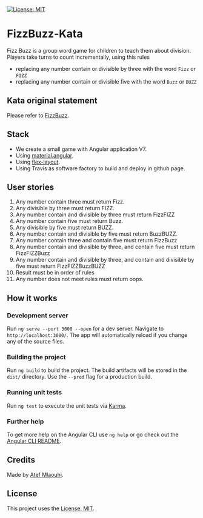 [![License: MIT](https://img.shields.io/badge/License-MIT-green.svg)](https://opensource.org/licenses/MIT)

# FizzBuzz-Kata

Fizz Buzz is a group word game for children to teach them about division. Players take turns to count incrementally,
using this rules

- replacing any number contain or divisible by three with the word `Fizz` or `FIZZ`
- replacing any number contain or divisible five with the word `Buzz` or `BUZZ`

## Kata original statement

Please refer to [FizzBuzz](http://codingdojo.org/kata/FizzBuzz/).

## Stack

- We create a small game with Angular application V7.
- Using [material.angular](https://material.angular.io/).
- Using [flex-layout](https://tburleson-layouts-demos.firebaseapp.com/#/docs).
- Using Travis as software factory to build and deploy in github page.

## User stories

1.  Any number contain three must return Fizz.
2.  Any divisible by three must return FIZZ.
3.  Any number contain and divisible by three must return FizzFIZZ
4.  Any number contain five must return Buzz.
5.  Any divisible by five must return BUZZ.
6.  Any number contain and divisible by five must return BuzzBUZZ.
7.  Any number contain three and contain five must return FizzBuzz
8.  Any number contain and divisible by three, and contain five must return FizzFIZZBuzz
9.  Any number contain and divisible by three, and contain and divisible by five must return FizzFIZZBuzzBUZZ
10. Result must be in order of rules
11. Any number does not meet rules must return oops.

## How it works

### Development server

Run `ng serve --port 3000 --open` for a dev server. Navigate to `http://localhost:3000/`. The app will automatically reload if you change any of the source files.

### Building the project

Run `ng build` to build the project. The build artifacts will be stored in the `dist/` directory. Use the `--prod` flag for a production build.

### Running unit tests

Run `ng test` to execute the unit tests via [Karma](https://karma-runner.github.io).

### Further help

To get more help on the Angular CLI use `ng help` or go check out the [Angular CLI README](https://github.com/angular/angular-cli/blob/master/README.md).

## Credits

Made by [Atef Mlaouhi](https://github.com/AtefMlaouhi).

## License

This project uses the [License: MIT](https://opensource.org/licenses/MIT).
